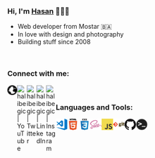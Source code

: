 ### Hi, I'm [Hasan][website] 👋👨‍💻
- Web developer from Mostar 🇧🇦
- In love with design and photography
- Building stuff since 2008

<br />

### Connect with me:

[<img align="left" alt="halibegic.info" width="22px" src="https://raw.githubusercontent.com/iconic/open-iconic/master/svg/globe.svg" />][website]
[<img align="left" alt="halibegic | YouTube" width="22px" src="https://cdn.jsdelivr.net/npm/simple-icons@v3/icons/youtube.svg" />][youtube]
[<img align="left" alt="halibegic | Twitter" width="22px" src="https://cdn.jsdelivr.net/npm/simple-icons@v3/icons/twitter.svg" />][twitter]
[<img align="left" alt="halibegic | LinkedIn" width="22px" src="https://cdn.jsdelivr.net/npm/simple-icons@v3/icons/linkedin.svg" />][linkedin]
[<img align="left" alt="halibegic | Instagram" width="22px" src="https://cdn.jsdelivr.net/npm/simple-icons@v3/icons/instagram.svg" />][instagram]

<br />

### Languages and Tools:

<img align="left" alt="Visual Studio Code" width="26px" src="https://raw.githubusercontent.com/github/explore/80688e429a7d4ef2fca1e82350fe8e3517d3494d/topics/visual-studio-code/visual-studio-code.png" />
<img align="left" alt="HTML5" width="26px" src="https://raw.githubusercontent.com/github/explore/80688e429a7d4ef2fca1e82350fe8e3517d3494d/topics/html/html.png" />
<img align="left" alt="CSS3" width="26px" src="https://raw.githubusercontent.com/github/explore/80688e429a7d4ef2fca1e82350fe8e3517d3494d/topics/css/css.png" />
<img align="left" alt="Sass" width="26px" src="https://raw.githubusercontent.com/github/explore/80688e429a7d4ef2fca1e82350fe8e3517d3494d/topics/sass/sass.png" />
<img align="left" alt="JavaScript" width="26px" src="https://raw.githubusercontent.com/github/explore/80688e429a7d4ef2fca1e82350fe8e3517d3494d/topics/javascript/javascript.png" />
<img align="left" alt="Git" width="26px" src="https://raw.githubusercontent.com/github/explore/80688e429a7d4ef2fca1e82350fe8e3517d3494d/topics/git/git.png" />
<img align="left" alt="GitHub" width="26px" src="https://raw.githubusercontent.com/github/explore/78df643247d429f6cc873026c0622819ad797942/topics/github/github.png" />
<img align="left" alt="Terminal" width="26px" src="https://raw.githubusercontent.com/github/explore/80688e429a7d4ef2fca1e82350fe8e3517d3494d/topics/terminal/terminal.png" />

<br />

[website]: https://halibegic.info
[twitter]: https://twitter.com/halibegic
[youtube]: https://youtube.com/halibegic
[instagram]: https://instagram.com/halibegic
[linkedin]: https://linkedin.com/in/halibegic
